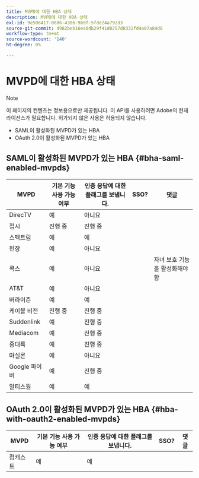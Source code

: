 ```yaml
---
title: MVPD에 대한 HBA 상태
description: MVPD에 대한 HBA 상태
exl-id: 9e506417-0886-4306-9b9f-5fde24a792d3
source-git-commit: d982beb16ea0db29f41d0257d8332fd4a07a84d8
workflow-type: tm+mt
source-wordcount: '140'
ht-degree: 0%

---
```


# MVPD에 대한 HBA 상태

>[!NOTE]
>
>이 페이지의 컨텐츠는 정보용으로만 제공됩니다. 이 API를 사용하려면 Adobe의 현재 라이선스가 필요합니다. 허가되지 않은 사용은 허용되지 않습니다.


* SAML이 활성화된 MVPD가 있는 HBA
* OAuth 2.0이 활성화된 MVPD가 있는 HBA


## SAML이 활성화된 MVPD가 있는 HBA {#bha-saml-enabled-mvpds}

| MVPD | 기본 기능 사용 가능 여부 | 인증 응답에 대한 플래그를 보냅니다. | SSO? | 댓글 |
|---|---|---|---|---|
| DirecTV | 예 | 아니요 |      |                                      |
| 접시 | 진행 중 | 진행 중 |      |                                      |
| 스펙트럼 | 예 | 예 |      |                                      |
| 헌장 | 예 | 아니요 |      |                                      |
| 콕스 | 예 | 아니요 |      | 자녀 보호 기능을 활성화해야 함 |
| AT&amp;T | 예 | 아니요 |      |                                      |
| 버라이즌 | 예 | 예 |      |                                      |
| 케이블 비전 | 진행 중 | 진행 중 |      |                                      |
| Suddenlink | 예 | 진행 중 |      |                                      |
| Mediacom | 예 | 진행 중 |      |                                      |
| 중대륙 | 예 | 진행 중 |      |                                      |
| 마실론 | 예 | 아니요 |      |                                      |
| Google 파이버 | 예 | 진행 중 |      |                                      |
| 알티스원 | 예 | 예 |      |                                      |


## OAuth 2.0이 활성화된 MVPD가 있는 HBA {#hba-with-oauth2-enabled-mvpds}

| MVPD | 기본 기능 사용 가능 여부 | 인증 응답에 대한 플래그를 보냅니다. | SSO? | 댓글 |
|---|---|---|---|---|
| 컴캐스트 | 예 | 예 | | |
